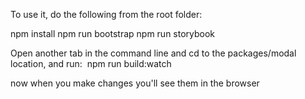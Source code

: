 To use it, do the following from the root folder:

npm install
npm run bootstrap
npm run storybook

Open another tab in the command line and cd to the packages/modal location, and run: 
npm run build:watch


now when you make changes you'll see them in the browser
